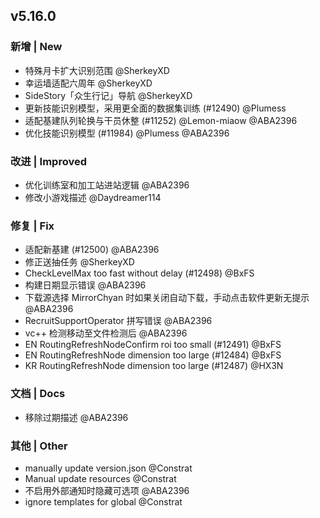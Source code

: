 ## v5.16.0

### 新增 | New

* 特殊月卡扩大识别范围 @SherkeyXD
* 幸运墙适配六周年 @SherkeyXD
* SideStory「众生行记」导航 @SherkeyXD
* 更新技能识别模型，采用更全面的数据集训练 (#12490) @Plumess
* 适配基建队列轮换与干员休整 (#11252) @Lemon-miaow @ABA2396
* 优化技能识别模型 (#11984) @Plumess @ABA2396

### 改进 | Improved

* 优化训练室和加工站进站逻辑 @ABA2396
* 修改小游戏描述 @Daydreamer114

### 修复 | Fix

* 适配新基建 (#12500) @ABA2396
* 修正送抽任务 @SherkeyXD
* CheckLevelMax too fast without delay (#12498) @BxFS
* 构建日期显示错误 @ABA2396
* 下载源选择 MirrorChyan 时如果关闭自动下载，手动点击软件更新无提示 @ABA2396
* RecruitSupportOperator 拼写错误 @ABA2396
* vc++ 检测移动至文件检测后 @ABA2396
* EN RoutingRefreshNodeConfirm roi too small (#12491) @BxFS
* EN RoutingRefreshNode dimension too large (#12484) @BxFS
* KR RoutingRefreshNode dimension too large (#12487) @HX3N

### 文档 | Docs

* 移除过期描述 @ABA2396

### 其他 | Other

* manually update version.json @Constrat
* Manual update resources @Constrat
* 不启用外部通知时隐藏可选项 @ABA2396
* ignore templates for global @Constrat
